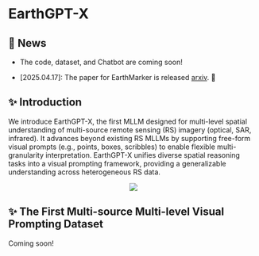 # EarthGPT-X
  
## :mega: News
- The code, dataset, and Chatbot are coming soon!
* [2025.04.17]: The paper for EarthMarker is released [arxiv](https://arxiv.org/pdf/2504.12795). 🚀 


##  :sparkles: Introduction
We introduce EarthGPT-X, the first MLLM designed for multi-level spatial understanding of multi-source remote sensing (RS) imagery (optical, SAR, infrared). It advances beyond existing RS MLLMs by supporting free-form visual prompts (e.g., points, boxes, scribbles) to enable flexible multi-granularity interpretation. EarthGPT-X unifies diverse spatial reasoning tasks into a visual prompting framework, providing a generalizable understanding across heterogeneous RS data.
 <div align="center">
  <img src="example.png">
</div>

##  :sparkles: The First Multi-source Multi-level Visual Prompting Dataset 

Coming soon!

